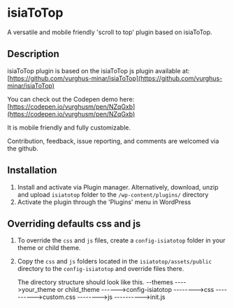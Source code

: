 # isiaToTop 

A versatile and mobile friendly 'scroll to top' plugin based on isiaToTop.


## Description 

isiaToTop plugin is based on the isiaToTop js plugin available at:
[https://github.com/vurghus-minar/isiaToTop](https://github.com/vurghus-minar/isiaToTop)

You can check out the Codepen demo here:
[https://codepen.io/vurghusm/pen/NZqGxb](https://codepen.io/vurghusm/pen/NZqGxb)

It is mobile friendly and fully customizable.

Contribution, feedback, issue reporting, and comments are welcomed via the github.


## Installation 

1. Install and activate via Plugin manager.
   Alternatively, download, unzip and upload `isiatotop` folder to the `/wp-content/plugins/` directory
2. Activate the plugin through the 'Plugins' menu in WordPress


## Overriding defaults css and js 

1. To override the `css` and `js` files, create a `config-isiatotop` folder in your theme or child theme.
2. Copy the `css` and `js` folders located in the `isiatotop/assets/public` directory to the `config-isiatotop` and override files there.
   
   The directory structure should look like this.
   --themes
   ---->your_theme or child_theme
   ------>config-isiatotop
   -------->css
   ---------->custom.css
   -------->js
   ---------->init.js